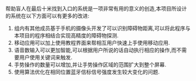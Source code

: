 帮助盲人在最后十米找到入口的系统是一项非常有用的意义的创造,本项目所设计的系统在以下方面可以有更多的改进:
1. 组内有其他成员基于手机的摄像头开发了可以识别障碍物距离,可以将此程序与本项目的程序相结合实现高精度的障碍物探测.
2. 移动应用可以加上使用教程界面来帮相互用户快速上手使用移动应用.
3. 语音数输入可以更加智能,可以根据用户所说的话自动执行相应的操作,而不需要用户使用关键词来触发.
4. 手势操作的数量可以增加,并让手势操作区域的范围扩大到整个屏幕.
5. 使用算法优化在相同位置蓝牙信标信号强度发生较大变化的问题.